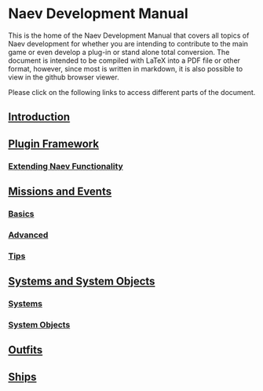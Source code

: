 # Naev Development Manual

This is the home of the Naev Development Manual that covers all topics of Naev development for whether you are intending to contribute to the main game or even develop a plug-in or stand alone total conversion. The document is intended to be compiled with LaTeX into a PDF file or other format, however, since most is written in markdown, it is also possible to view in the github browser viewer.

Please click on the following links to access different parts of the document.

## [Introduction](sec/intro.md)

## [Plugin Framework](sec/plugins.md)

### [Extending Naev Functionality](sec/plugins.md)

## [Missions and Events](sec/misn.md)

### [Basics](sec/misn-basics.md)

### [Advanced](sec/misn-advanced.md)

### [Tips](sec/misn-tips.md)

## [Systems and System Objects](sec/univ.md)

### [Systems](sec/univ-systems.md)

### [System Objects](sec/univ-spobs.md)

## [Outfits](sec/outfits.md)

## [Ships](sec/ships.md)
